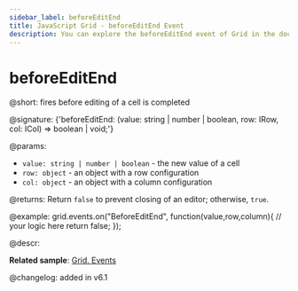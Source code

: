 ```yaml
---
sidebar_label: beforeEditEnd
title: JavaScript Grid - beforeEditEnd Event 
description: You can explore the beforeEditEnd event of Grid in the documentation of the DHTMLX JavaScript UI library. Browse developer guides and API reference, try out code examples and live demos, and download a free 30-day evaluation version of DHTMLX Suite 7.
---
```


# beforeEditEnd

@short: fires before editing of a cell is completed

@signature: {'beforeEditEnd: (value: string | number | boolean, row: IRow, col: ICol) => boolean | void;'}

@params:
- `value: string | number | boolean` - the new value of a cell
- `row: object` - an object with a row configuration
- `col: object` - an object with a column configuration

@returns:
Return `false` to prevent closing of an editor; otherwise, `true`.

@example:
grid.events.on("BeforeEditEnd", function(value,row,column){
	// your logic here
    return false;
});

@descr:


**Related sample**: [Grid. Events	](https://snippet.dhtmlx.com/9zeyp4ds)

@changelog: added in v6.1
